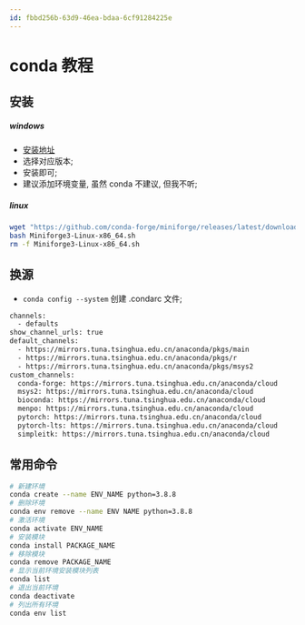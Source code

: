 ```yaml
---
id: fbbd256b-63d9-46ea-bdaa-6cf91284225e
---
```


# conda 教程

## 安装

##### windows

- [安装地址](https://github.com/conda-forge/miniforge)
- 选择对应版本;
- 安装即可;
- 建议添加环境变量, 虽然 conda 不建议, 但我不听;

##### linux

```bash
wget "https://github.com/conda-forge/miniforge/releases/latest/download/Miniforge3-Linux-x86_64.sh"
bash Miniforge3-Linux-x86_64.sh
rm -f Miniforge3-Linux-x86_64.sh
```

## 换源

- `conda config --system` 创建 .condarc 文件;

```bash
channels:
  - defaults
show_channel_urls: true
default_channels:
  - https://mirrors.tuna.tsinghua.edu.cn/anaconda/pkgs/main
  - https://mirrors.tuna.tsinghua.edu.cn/anaconda/pkgs/r
  - https://mirrors.tuna.tsinghua.edu.cn/anaconda/pkgs/msys2
custom_channels:
  conda-forge: https://mirrors.tuna.tsinghua.edu.cn/anaconda/cloud
  msys2: https://mirrors.tuna.tsinghua.edu.cn/anaconda/cloud
  bioconda: https://mirrors.tuna.tsinghua.edu.cn/anaconda/cloud
  menpo: https://mirrors.tuna.tsinghua.edu.cn/anaconda/cloud
  pytorch: https://mirrors.tuna.tsinghua.edu.cn/anaconda/cloud
  pytorch-lts: https://mirrors.tuna.tsinghua.edu.cn/anaconda/cloud
  simpleitk: https://mirrors.tuna.tsinghua.edu.cn/anaconda/cloud
```

## 常用命令

```bash
# 新建环境
conda create --name ENV_NAME python=3.8.8
# 删除环境
conda env remove --name ENV NAME python=3.8.8
# 激活环境
conda activate ENV_NAME
# 安装模块
conda install PACKAGE_NAME
# 移除模块
conda remove PACKAGE_NAME
# 显示当前环境安装模块列表
conda list
# 退出当前环境
conda deactivate
# 列出所有环境
conda env list
```
